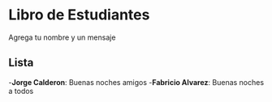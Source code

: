 # Libro de Estudiantes

Agrega tu nombre y un mensaje

## Lista

-**Jorge Calderon**: Buenas noches amigos
-**Fabricio Alvarez**: Buenas noches a todos
